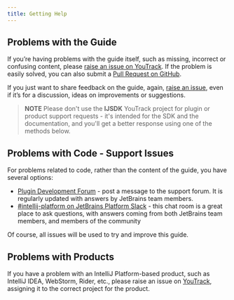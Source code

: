 ```yaml
---
title: Getting Help
---
```

<!-- Copyright 2000-2020 JetBrains s.r.o. and other contributors. Use of this source code is governed by the Apache 2.0 license that can be found in the LICENSE file. -->

## Problems with the Guide

If you’re having problems with the guide itself, such as missing, incorrect or confusing content, please [raise an issue on YouTrack](https://youtrack.jetbrains.com/newIssue?project=IJSDK&clearDraft=true&c=). If the problem is easily solved, you can also submit a [Pull Request on GitHub](https://github.com/JetBrains/intellij-sdk-docs).

If you just want to share feedback on the guide, again, [raise an issue](https://youtrack.jetbrains.com/newIssue?project=IJSDK&clearDraft=true&c=), even if it’s for a discussion, ideas on improvements or suggestions.

> **NOTE** Please don't use the **IJSDK** YouTrack project for plugin or product support requests - it's intended for the SDK and the documentation, and you'll get a better response using one of the methods below.

## Problems with Code - Support Issues

For problems related to code, rather than the content of the guide, you have several options:

* [Plugin Development Forum](https://intellij-support.jetbrains.com/hc/en-us/community/topics/200366979-IntelliJ-IDEA-Open-API-and-Plugin-Development) - post a message to the support forum. It is regularly updated with answers by JetBrains team members.
* [#intellij-platform on JetBrains Platform Slack](https://plugins.jetbrains.com/slack/) - this chat room is a great place to ask questions, with answers coming from both JetBrains team members, and members of the community

Of course, all issues will be used to try and improve this guide.

## Problems with Products

If you have a problem with an IntelliJ Platform-based product, such as IntelliJ IDEA, WebStorm, Rider, etc., please raise an issue on [YouTrack](https://youtrack.jetbrains.com), assigning it to the correct project for the product.
